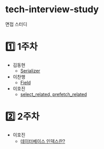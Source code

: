 # tech-interview-study

면접 스터디

# :one: 1주차

- 김동현
  - [Serializer](Python/Django/Serializer.md)
- 이찬행
  - [Field](Python/Django/Field.md)
- 이호진
  - [select_related, prefetch_related](Python/Django/select_related,%20prefetch_related.md)

# :two: 2주차

- 이호진
  - [데이터베이스 인덱스란?](Database/index.md)

